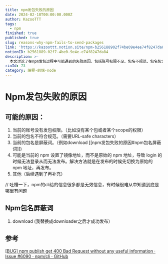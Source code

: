 ```yaml
---
title: npm发包失败的原因
date: 2024-02-18T00:00:00.000Z
author: KazooTTT
tags:
  - npm
finished: true
published: true
slug: reasons-why-npm-fails-to-send-packages
link: 'https://kazoottt.notion.site/npm-b256188902f74be09e4ee74f8247da84'
notionID: b2561889-02f7-4be0-9e4e-e74f8247da84
description: >-
  本文讨论了在npm发包过程中可能遇到的失败原因，包括账号权限不足、包名不规范、包名包含屏蔽词等。特别提到了“download”是一个屏蔽词，作者通过将其替换为“downloader”后成功发布。同时，文章也提到了npm的命令行工具在错误信息提供上的不足，使得问题定位变得困难。参考了GitHub上的相关讨论，以帮助理解这一问题。
rinId: 73
category: 编程-前端-node
---
```


# Npm发包失败的原因

## 可能的原因：

1. 当前的账号没有发包权限。（比如没有某个包或者某个scope的权限）
2. 当前的包名不符合规范。（需要URL-safe characters）
3. 当前的包名是屏蔽词。（例如download [[npm发包失败的原因#npm包名屏蔽词]])
4. 可能是当前的 npm 设置了镜像地址，而不是原始的 npm 地址，导致 login 的时候无法登录从而无法发布。解决方法就是在发布的时候先切换为原始的 npm 地址，再发布。
5. 其他（后续遇到了再补充）

// 吐槽一下，npm的cli给的信息很多都是无效信息，有时候很难从中知道到底是哪里有问题

## Npm包名屏蔽词

1. download (我替换成downloader之后才成功发布）

## 参考

[\[BUG\] npm publish get 400 Bad Request without any useful information · Issue #6090 · npm/cli · GitHub](https://github.com/npm/cli/issues/6090)
